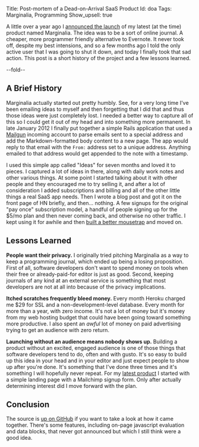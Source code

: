 Title: Post-mortem of a Dead-on-Arrival SaaS Product
Id: doa
Tags: Marginalia, Programming
Show_upsell: true

A little over a year ago I [announced the launch](/announcing-marginalia) of my latest (at the time) product named Marginalia. The idea was to be a sort of online journal. A cheaper, more programmer friendly alternative to Evernote. It never took off, despite my best intensions, and so a few months ago I told the only active user that I was going to shut it down, and today I finally took that sad action. This post is a short history of the project and a few lessons learned.

--fold--

## A Brief History

Marginalia actually started out pretty humbly. See, for a very long time I've been emailing ideas to myself and then forgetting that I did that and thus those ideas were just completely lost. I needed a better way to capture all of this so I could get it out of my head and into something more permanent. In late January 2012 I finally put together a simple Rails application that used a [Mailgun](http://www.mailgun.com) incoming account to parse emails sent to a special address and add the Markdown-formatted body content to a new page. The app would reply to that email with the `From:` address set to a unique address. Anything emailed to that address would get appended to the note with a timestamp.

I used this simple app called "Ideas" for seven months and loved it to pieces. I captured a lot of ideas in there, along with daily work notes and other various things. At some point I started talking about it with other people and they encouraged me to try selling it, and after a lot of consideration I added subscriptions and billing and all of the other little things a real SaaS app needs. Then I wrote a blog post and got it on the front page of HN briefly, and then... nothing. A few signups for the original "pay once" subscription model, a handful of people signing up for the $5/mo plan and then never coming back, and otherwise no other traffic. I kept using it for awhile and then [built a better mousetrap](/git-backed-personal-markdown-wiki) and moved on.

## Lessons Learned

**People want their privacy.** I originally tried pitching Marginalia as a way to keep a programming journal, which ended up being a losing proposition. First of all, software developers don't want to spend money on tools when their free or already-paid-for editor is just as good. Second, keeping journals of any kind at an external service is something that most developers are not at all into because of the privacy implications.

**Itched scratches frequently bleed money.** Every month Heroku charged me $29 for SSL and a non-development-level database. Every month for more than a year, with zero income. It's not a lot of money but it's money from my web hosting budget that could have been going toward something more productive. I also spent an *awful* lot of money on paid advertising trying to get an audience with zero return.

**Launching without an audience means nobody shows up.** Building a product without an excited, engaged audience is one of those things that software developers tend to do, often and with gusto. It's so easy to build up this idea in your head and in your editor and just expect people to show up after you're done. It's something that I've done three times and it's something I will hopefully never repeat. For my [latest product](/mastering-modern-payments) I started with a simple landing page with a Mailchimp signup form. Only after actually determining interest did I move forward with the plan.

## Conclusion

The source is [up on GitHub](https://github.com/peterkeen/marginalia) if you want to take a look at how it came together. There's some features, including on-page javascript evaluation and data blocks, that never got announced but which I still think were a good idea.